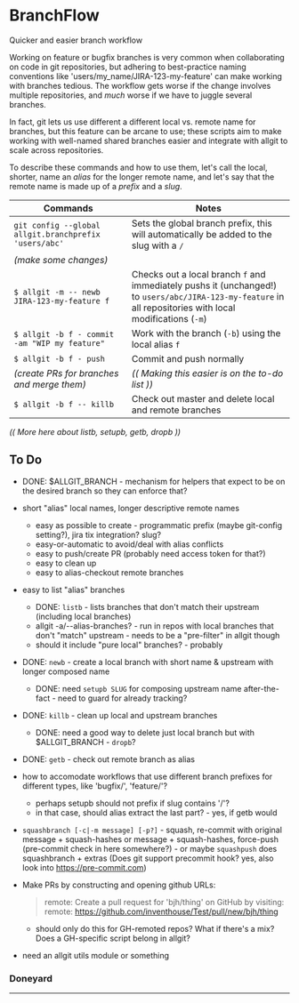 BranchFlow
==========
Quicker and easier branch workflow

Working on feature or bugfix branches is very common when collaborating on code in git repositories, but adhering to best-practice naming conventions like 'users/my_name/JIRA-123-my-feature' can make working with branches tedious.  The workflow gets worse if the change involves multiple repositories, and _much_ worse if we have to juggle several branches.

In fact, git lets us use different a different local vs. remote name for branches, but this feature can be arcane to use; these scripts aim to make working with well-named shared branches easier and integrate with allgit to scale across repositories.

To describe these commands and how to use them, let's call the local, shorter, name an _alias_ for the longer remote name, and let's say that the remote name is made up of a _prefix_ and a _slug_.

| Commands | Notes |
|----------|-------|
| `git config --global allgit.branchprefix 'users/abc'` | Sets the global branch prefix, this will automatically be added to the slug with a `/`
| _(make some changes)_ ||
| `$ allgit -m -- newb JIRA-123-my-feature f` | Checks out a local branch `f` and immediately pushs it (unchanged!) to `users/abc/JIRA-123-my-feature` in all repositories with local modifications (`-m`)
| `$ allgit -b f - commit -am "WIP my feature"` | Work with the branch (`-b`) using the local alias `f`
| `$ allgit -b f - push` | Commit and push normally
| _(create PRs for branches and merge them)_ | _(( Making this easier is on the to-do list ))_ |
| `$ allgit -b f -- killb` | Check out master and delete local and remote branches

_(( More here about listb, setupb, getb, dropb ))_

To Do
-----
- DONE: $ALLGIT_BRANCH - mechanism for helpers that expect to be on the desired branch so they can enforce that?

- short "alias" local names, longer descriptive remote names
    - easy as possible to create - programmatic prefix (maybe git-config setting?), jira tix integration? slug?
    - easy-or-automatic to avoid/deal with alias conflicts
    - easy to push/create PR  (probably need access token for that?)
    - easy to clean up
    - easy to alias-checkout remote branches

- easy to list "alias" branches
    - DONE: `listb` - lists branches that don't match their upstream (including local branches)
    - allgit -a/--alias-branches? - run in repos with local branches that don't "match" upstream - needs to be a "pre-filter" in allgit though
    - should it include "pure local" branches? - probably

- DONE: `newb` - create a local branch with short name & upstream with longer composed name
    - DONE: need `setupb SLUG` for composing upstream name after-the-fact - need to guard for already tracking?
- DONE: `killb` - clean up local and upstream branches
    - DONE: need a good way to delete just local branch but with $ALLGIT_BRANCH - `dropb`?
- DONE: `getb` - check out remote branch as alias

- how to accomodate workflows that use different branch prefixes for different types, like 'bugfix/', 'feature/'?
    - perhaps setupb should not prefix if slug contains '/'?
    - in that case, should alias extract the last part? - yes, if getb would

- `squashbranch [-c|-m message] [-p?]` - squash, re-commit with original message + squash-hashes or message + squash-hashes, force-push (pre-commit check in here somewhere?) - or maybe `squashpush` does squashbranch + extras  (Does git support precommit hook? yes, also look into https://pre-commit.com)

- Make PRs by constructing and opening github URLs:

    > remote: Create a pull request for 'bjh/thing' on GitHub by visiting:
    > remote:      https://github.com/inventhouse/Test/pull/new/bjh/thing

    - should only do this for GH-remoted repos?  What if there's a mix?  Does a GH-specific script belong in allgit?

- need an allgit utils module or something

### Doneyard

---
